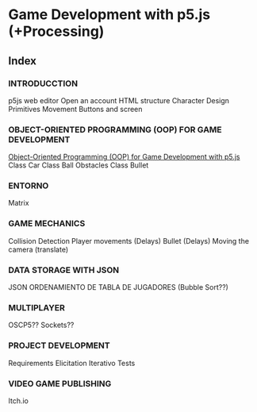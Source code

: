 # Game Development with p5.js (+Processing) 
## Index

### INTRODUCCTION

  p5js web editor
  Open an account
  HTML structure
  Character Design
  Primitives Movement
  Buttons and screen
  
### OBJECT-ORIENTED PROGRAMMING (OOP) FOR GAME DEVELOPMENT
  
  [Object-Oriented Programming (OOP) for Game Development with p5.js](https://github.com/JuanOlaya/OOP-P5js) 
  Class Car
  Class Ball
  Obstacles
  Class Bullet
  
### ENTORNO
  Matrix
  
### GAME MECHANICS
  
  Collision Detection
  Player movements (Delays)
  Bullet (Delays)
  Moving the camera (translate)
  
### DATA STORAGE WITH JSON
  JSON
  ORDENAMIENTO DE TABLA DE JUGADORES (Bubble Sort??)
  
### MULTIPLAYER
  OSCP5??
  Sockets??
  
### PROJECT DEVELOPMENT
  Requirements Elicitation
  Iterativo
  Tests
  
### VIDEO GAME PUBLISHING
  Itch.io
